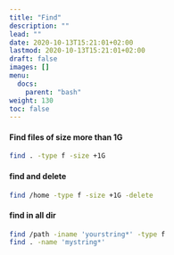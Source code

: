 ```yaml
---
title: "Find"
description: ""
lead: ""
date: 2020-10-13T15:21:01+02:00
lastmod: 2020-10-13T15:21:01+02:00
draft: false
images: []
menu:
  docs:
    parent: "bash"
weight: 130
toc: false
---
```



#### Find files of size more than 1G

```bash
find . -type f -size +1G
```

#### find and delete

```bash
find /home -type f -size +1G -delete
```

#### find in all dir

```bash
find /path -iname 'yourstring*' -type f
find . -name 'mystring*'
```
